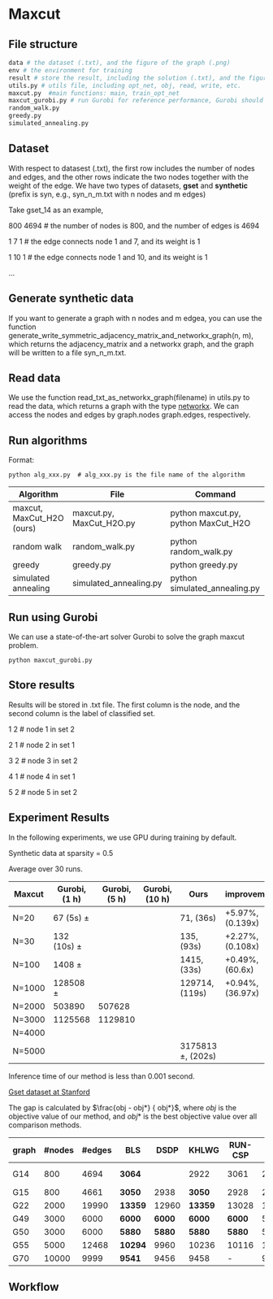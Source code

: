 # Maxcut
## File structure
```python
data # the dataset (.txt), and the figure of the graph (.png)
env # the environment for training
result # store the result, including the solution (.txt), and the figure (.png) drawn by matplotlib
utils.py # utils file, including opt_net, obj, read, write, etc.
maxcut.py  #main functions: main, train_opt_net
maxcut_gurobi.py # run Gurobi for reference performance, Gurobi should be installed and its license is required
random_walk.py
greedy.py
simulated_annealing.py
```

## Dataset

With respect to datasest (.txt), the first row includes the number of nodes and edges, and the other rows indicate the two nodes together with the weight of the edge. We have two types of datasets, __gset__ and __synthetic__ (prefix is syn, e.g., syn_n_m.txt with n nodes and m edges)

Take gset_14 as an example,

800 4694 # the number of nodes is 800, and the number of edges is 4694

1 7 1 # the edge connects node 1 and 7, and its weight is 1

1 10 1 # the edge connects node 1 and 10, and its weight is 1

...

## Generate synthetic data

If you want to generate a graph with n nodes and m edgea, you can use the function generate_write_symmetric_adjacency_matrix_and_networkx_graph(n, m), which returns the adjacency_matrix and a networkx graph, and the graph will be written to a file syn_n_m.txt. 

## Read data

We use the function read_txt_as_networkx_graph(filename) in utils.py to read the data, which returns a graph with the type [networkx](https://networkx.org/documentation/stable/reference/introduction.html). We can access the nodes and edges by graph.nodes graph.edges, respectively. 


## Run algorithms

Format:
```
python alg_xxx.py  # alg_xxx.py is the file name of the algorithm
```


| Algorithm | File| Command | 
|---|----------|----|
|maxcut, MaxCut_H2O (ours) | maxcut.py, MaxCut_H2O.py | python maxcut.py, python MaxCut_H2O|
|random walk | random_walk.py | python random_walk.py|
| greedy | greedy.py | python greedy.py|
| simulated annealing| simulated_annealing.py | python simulated_annealing.py|


## Run using Gurobi

We can use a state-of-the-art solver Gurobi to solve the graph maxcut problem.

```
python maxcut_gurobi.py 
```

## Store results

Results will be stored in .txt file. The first column is the node, and the second column is the label of classified set. 

1 2  # node 1 in set 2

2 1  # node 2 in set 1

3 2  # node 3 in set 2

4 1  # node 4 in set 1

5 2  # node 5 in set 2

## Experiment Results

In the following experiments, we use GPU during training by default. 

Synthetic data at sparsity = 0.5

Average over 30 runs.
 
|Maxcut |Gurobi, (1 h)| Gurobi, (5 h) | Gurobi, (10 h) | Ours|improvement |
|-------|------|----| ---- |---- |--|
|N=20   | 67 (5s) $\pm$  | || 71, (36s)  | +5.97%, (0.139x) |
|N=30   | 132 (10s) $\pm$  | || 135, (93s)  | +2.27%, (0.108x) |
|N=100   | 1408 $\pm$  | || 1415, (33s)  | +0.49%, (60.6x) |
|N=1000   |  128508 $\pm$  || | 129714, (119s) | +0.94%, (36.97x) |
|N=2000   | 503890   |507628 | |  | | 
|N=3000   |  1125568 | 1129810| |  | |
|N=4000   | | | |  | |
|N=5000 | |  |  | 3175813 $\pm$, (202s)| |

Inference time of our method is less than 0.001 second.


[Gset dataset at Stanford](https://web.stanford.edu/~yyye/yyye/Gset/)

The gap is calculated by $\frac{obj - obj*} { obj*}$, where $obj$ is the objective value of our method, and $obj*$ is the best objective value over all comparison methods.  

| graph | #nodes| #edges | BLS | DSDP | KHLWG | RUN-CSP | PI-GNN | Gurobi (1 h) | Gurobi (5 h) | Gurobi (10 h) | Ours | Gap | 
|---|----------|----|---|-----|-----|--------|----------|------| ---| ---| ----|----|
|G14 | 800 | 4694 | __3064__| | 2922 | 3061 | 2943  |3056 (24h) | ---| ---| 3025 | -1.27\%|
|G15 | 800 | 4661 | __3050__ | 2938 | __3050__ | 2928 | 2990  | ---| ---| | 2965 | -2.78\% | 
|G22 | 2000 | 19990 |__13359__ | 12960 | __13359__ | 13028 | 13181  | |---| ---| 12991 |  -2.75\% | 
|G49 | 3000 | 6000 | __6000__ | __6000__ | __6000__ | __6000__ | 5918  | ---| --- | --- | 5790|  -3.50\% | 
|G50 | 3000 | 6000 | __5880__ | __5880__ | __5880__ | __5880__ | 5820  | ---| --- | --- | 5720|  -2.72\% | 
|G55 | 5000 | 12468 | __10294__ | 9960 | 10236 | 10116 | 10138  | ---| --- | ---  |9890 |  -3.92\% | 
|G70 | 10000 | 9999 |__9541__ | 9456 | 9458 | - | 9421  | ---| --- | --- |9163 | -3.96\% | 



## Workflow
 
